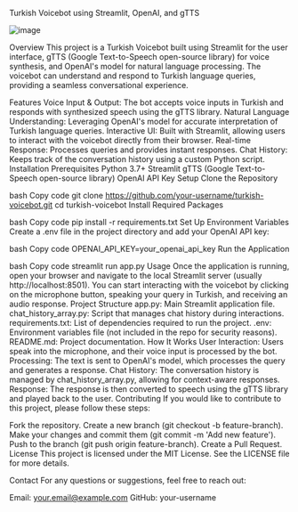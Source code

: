 Turkish Voicebot using Streamlit, OpenAI, and gTTS

![image](https://github.com/user-attachments/assets/b94b9faa-58f5-4ca6-863c-8d11c37e8907)

Overview
This project is a Turkish Voicebot built using Streamlit for the user interface, gTTS (Google Text-to-Speech open-source library) for voice synthesis, and OpenAI's model for natural language processing. The voicebot can understand and respond to Turkish language queries, providing a seamless conversational experience.

Features
Voice Input & Output: The bot accepts voice inputs in Turkish and responds with synthesized speech using the gTTS library.
Natural Language Understanding: Leveraging OpenAI's model for accurate interpretation of Turkish language queries.
Interactive UI: Built with Streamlit, allowing users to interact with the voicebot directly from their browser.
Real-time Response: Processes queries and provides instant responses.
Chat History: Keeps track of the conversation history using a custom Python script.
Installation
Prerequisites
Python 3.7+
Streamlit
gTTS (Google Text-to-Speech open-source library)
OpenAI API Key
Setup
Clone the Repository

bash
Copy code
git clone https://github.com/your-username/turkish-voicebot.git
cd turkish-voicebot
Install Required Packages

bash
Copy code
pip install -r requirements.txt
Set Up Environment Variables Create a .env file in the project directory and add your OpenAI API key:

bash
Copy code
OPENAI_API_KEY=your_openai_api_key
Run the Application

bash
Copy code
streamlit run app.py
Usage
Once the application is running, open your browser and navigate to the local Streamlit server (usually http://localhost:8501).
You can start interacting with the voicebot by clicking on the microphone button, speaking your query in Turkish, and receiving an audio response.
Project Structure
app.py: Main Streamlit application file.
chat_history_array.py: Script that manages chat history during interactions.
requirements.txt: List of dependencies required to run the project.
.env: Environment variables file (not included in the repo for security reasons).
README.md: Project documentation.
How It Works
User Interaction: Users speak into the microphone, and their voice input is processed by the bot.
Processing: The text is sent to OpenAI's model, which processes the query and generates a response.
Chat History: The conversation history is managed by chat_history_array.py, allowing for context-aware responses.
Response: The response is then converted to speech using the gTTS library and played back to the user.
Contributing
If you would like to contribute to this project, please follow these steps:

Fork the repository.
Create a new branch (git checkout -b feature-branch).
Make your changes and commit them (git commit -m 'Add new feature').
Push to the branch (git push origin feature-branch).
Create a Pull Request.
License
This project is licensed under the MIT License. See the LICENSE file for more details.

Contact
For any questions or suggestions, feel free to reach out:

Email: your.email@example.com
GitHub: your-username

